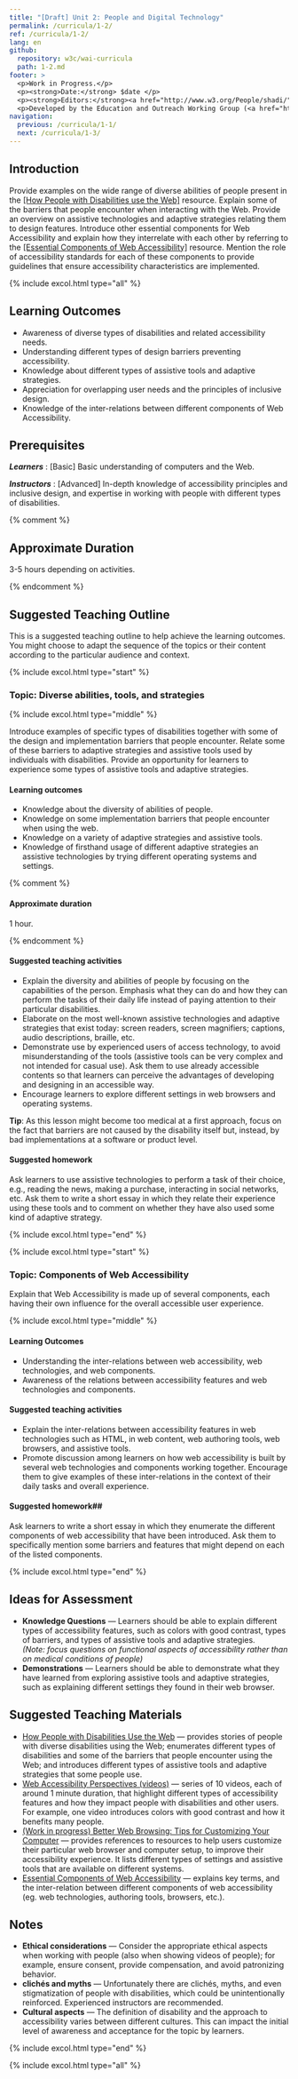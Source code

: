 ```yaml
---
title: "[Draft] Unit 2: People and Digital Technology"
permalink: /curricula/1-2/
ref: /curricula/1-2/
lang: en
github:
  repository: w3c/wai-curricula
  path: 1-2.md
footer: >
  <p>Work in Progress.</p>
  <p><strong>Date:</strong> $date </p>
  <p><strong>Editors:</strong><a href="http://www.w3.org/People/shadi/">Shadi Abou-Zahra</a> and Daniel Montalvo. Contributors: <a href="https://www.w3.org/WAI/EO/EOWG-members">EOWG Participants</a>. </p>
  <p>Developed by the Education and Outreach Working Group (<a href="http://www.w3.org/WAI/EO/">EOWG</a>). Developed as part of the <a href="https://www.w3.org/WAI/about/projects/wai-guide/">WAI-Guide Project</a> funded by the European Commission (EC) under the Horizon 2020 program (Grant Agreement 822245).</p>
navigation:
  previous: /curricula/1-1/
  next: /curricula/1-3/
---
```


## Introduction

Provide examples on the wide range of diverse abilities of people present in the [[How People with Disabilities use the Web]](#how-people-use-web) resource. Explain some of the barriers that people encounter when interacting with the Web. Provide an overview on assistive technologies and adaptive strategies relating them to design features.
Introduce other essential components for Web Accessibility and explain how they interrelate with each other by referring to the [[Essential Components of Web Accessibility]](#components) resource. Mention the role of accessibility standards for each of these components to provide guidelines that ensure accessibility characteristics are implemented.

{% include excol.html type="all" %}

## Learning Outcomes

* Awareness of diverse types of disabilities and related accessibility needs.
* Understanding different types of design barriers preventing accessibility.
* Knowledge about different types of assistive tools and adaptive strategies.
* Appreciation for overlapping user needs and the principles of inclusive design.
* Knowledge of the inter-relations between different components of Web Accessibility.

## Prerequisites

***Learners***
:   [Basic] Basic understanding of computers and the Web.

***Instructors***
:   [Advanced] In-depth knowledge of accessibility principles and inclusive design, and expertise in working with people with different types of disabilities.

{% comment %}

## Approximate Duration

3-5 hours depending on activities.

{% endcomment %}

## Suggested Teaching Outline

This is a suggested teaching outline to help achieve the learning outcomes. You might choose to adapt the sequence of the topics or their content according to the particular audience and context.

{% include excol.html type="start" %} 

### Topic: Diverse abilities, tools, and strategies

{% include excol.html type="middle" %} 

Introduce examples of specific types of disabilities together with some of the design and implementation barriers that people encounter. Relate some of these barriers to adaptive strategies and assistive tools used by individuals with disabilities. Provide an opportunity for learners to experience some types of assistive tools and adaptive strategies.

#### Learning outcomes

* Knowledge about the diversity of abilities of people.
* Knowledge on some implementation barriers that people encounter when using the web.
* Knowledge on a variety of adaptive strategies and assistive tools.
* Knowledge of firsthand usage of different adaptive strategies an assistive technologies by trying different operating systems and settings.

{% comment %}

#### Approximate duration

1 hour.

{% endcomment %}

#### Suggested teaching activities

* Explain the diversity and abilities of people by focusing on the capabilities of the person. Emphasis what they can do and how they can perform the tasks of their daily life instead of paying attention to their particular disabilities.
* Elaborate on the most well-known assistive technologies and adaptive strategies that exist today: screen readers, screen magnifiers; captions, audio descriptions, braille, etc.
* Demonstrate use by experienced users of access technology, to avoid misunderstanding of the tools (assistive tools can be very complex and not intended for casual use). Ask them to use already accessible contents so that learners can perceive the advantages of developing and designing in an accessible way.
* Encourage learners to explore different settings in web browsers and operating systems.

**Tip**: As this lesson might become too medical at a first approach, focus on the fact that barriers are not caused by the disability itself but, instead, by bad implementations at a software or product level.

#### Suggested homework ##

Ask learners to use assistive technologies to perform a task of their choice, e.g., reading the news, making a purchase, interacting in social networks, etc. Ask them to write a short essay in which they relate their experience using these tools and to comment on whether they have also used some kind of adaptive strategy.

{% include excol.html type="end" %} 

{% include excol.html type="start" %} 

### Topic: Components of Web Accessibility

Explain that Web Accessibility is made up of several components, each having their own influence for the overall accessible user experience.

{% include excol.html type="middle" %} 

#### Learning Outcomes

* Understanding the inter-relations between web accessibility, web technologies, and web components.
* Awareness of the relations between accessibility features and web technologies and components.

#### Suggested teaching activities

* Explain the inter-relations between accessibility features in web technologies such as HTML, in web content, web authoring tools, web browsers, and assistive tools.
* Promote discussion among learners on how web accessibility is built by several web technologies and components working together. Encourage them to give examples of these inter-relations in the context of their daily tasks and overall experience.

#### Suggested homework##

Ask learners to write a short essay in which they enumerate the different components of web accessibility that have been introduced. Ask them to specifically mention some barriers and features that might depend on each of the listed components.

{% include excol.html type="end" %} 

## Ideas for Assessment

* **Knowledge Questions** &mdash; Learners should be able to explain different types of accessibility features, such as colors with good contrast, types of barriers, and types of assistive tools and adaptive strategies. <br /><em>(Note: focus questions on functional aspects of accessibility rather than on medical conditions of people)</em>
* **Demonstrations** &mdash; Learners should be able to demonstrate what they have learned from exploring assistive tools and adaptive strategies, such as explaining different settings they found in their web browser.

## Suggested Teaching Materials

* <a id="people-use-web" href="https://www.w3.org/WAI/people-use-web/">How People with Disabilities Use the Web</a> &mdash; provides stories of people with diverse disabilities using the Web; enumerates different types of disabilities and some of the barriers that people encounter using the Web; and introduces different types of assistive tools and adaptive strategies that some people use.
* <a id='perspectives' href="https://www.w3.org/WAI/perspective-videos/">Web Accessibility Perspectives (videos)</a> &mdash; series of 10 videos, each of around 1 minute duration, that highlight different types of accessibility features and how they impact people with disabilities and other users. For example, one video introduces colors with good contrast and how it benefits many people.
* <a id="better-web-browsing" href="https://www.w3.org/WAI/users/browsing">(Work in progress) Better Web Browsing: Tips for Customizing Your Computer</a> &mdash; provides references to resources to help users customize their particular web browser and computer setup, to improve their accessibility experience. It lists different types of settings and assistive tools that are available on different systems.
* <a id="components" href="https://www.w3.org/WAI/fundamentals/components/">Essential Components of Web Accessibility</a> &mdash; explains key terms, and the inter-relation between different components of web accessibility (eg. web technologies, authoring tools, browsers, etc.).

## Notes

* **Ethical considerations** &mdash; Consider the appropriate ethical aspects when working with people (also when showing videos of people); for example, ensure consent, provide compensation, and avoid patronizing behavior.
* **clichés and myths** &mdash; Unfortunately there are clichés, myths, and even stigmatization of people with disabilities, which could be unintentionally reinforced. Experienced instructors are recommended.
* **Cultural aspects** &mdash; The definition of disability and the approach to accessibility varies between different cultures. This can impact the initial level of awareness and acceptance for the topic by learners.

{% include excol.html type="end" %}

{% include excol.html type="all" %}